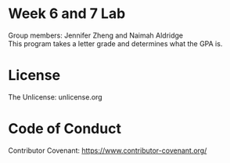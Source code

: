 # Week 6 and 7 Lab
Group members: Jennifer Zheng and Naimah Aldridge  
This program takes a letter grade and determines what the GPA is.

# License
The Unlicense: unlicense.org

# Code of Conduct
Contributor Covenant: https://www.contributor-covenant.org/
